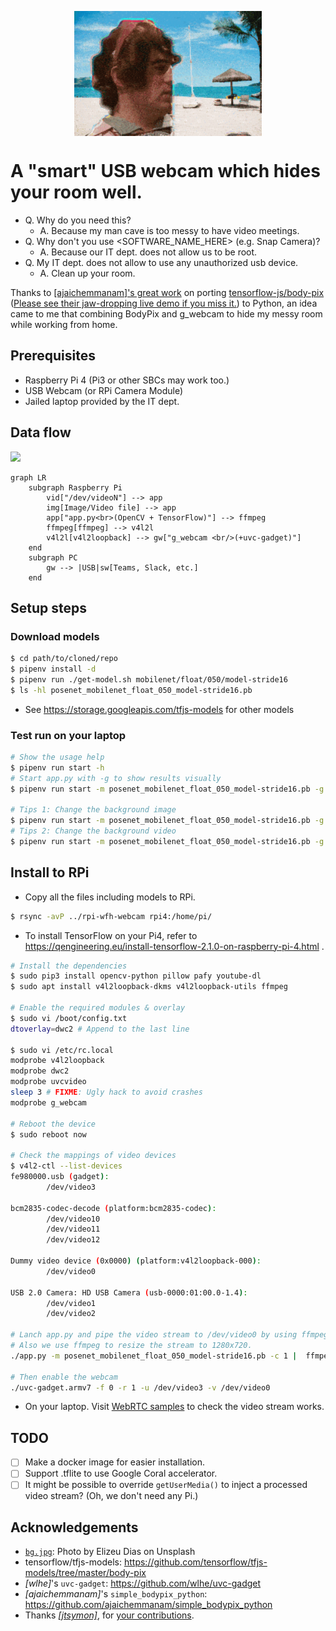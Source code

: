 <p align="center">
  <img align="center" width="300px" height="auto" src="./assets/spam_s.gif">
</p>

# A "smart" USB webcam which hides your room well.

- Q. Why do you need this?
  - A. Because my man cave is too messy to have video meetings.
- Q. Why don't you use <SOFTWARE_NAME_HERE>  (e.g. Snap Camera)?
  - A. Because our IT dept. does not allow us to be root.
- Q. My IT dept. does not allow to use any unauthorized usb device.
  - A. Clean up your room.

Thanks to [[ajaichemmanam]'s great work](https://github.com/ajaichemmanam/simple_bodypix_python) on porting [tensorflow-js/body-pix](https://github.com/tensorflow/tfjs-models/tree/master/body-pix)
 ([Please see their jaw-dropping live demo if you miss it.](https://storage.googleapis.com/tfjs-models/demos/body-pix/index.html)) to Python, 
 an idea came to me that combining BodyPix and g_webcam to hide my messy room while working from home.

## Prerequisites
- Raspberry Pi 4 (Pi3 or other SBCs may work too.)
- USB Webcam (or RPi Camera Module)
- Jailed laptop provided by the IT dept.

## Data flow
[![](https://mermaid.ink/img/eyJjb2RlIjoiZ3JhcGggTFJcbiAgICBzdWJncmFwaCBSYXNwYmVycnkgUGlcbiAgICAgICAgdmlkW1wiL2Rldi92aWRlb05cIl0gLS0-IGFwcFxuICAgICAgICBpbWdbSW1hZ2UvVmlkZW8gZmlsZV0gLS0-IGFwcFxuICAgICAgICBhcHBbXCJhcHAucHk8YnI-KE9wZW5DViArIFRlbnNvckZsb3cpXCJdIC0tPiBmZm1wZWdcbiAgICAgICAgZmZtcGVnW2ZmbXBlZ10gLS0-IHY0bDJsXG4gICAgICAgIHY0bDJsW3Y0bDJsb29wYmFja10gLS0-IGd3W1wiZ193ZWJjYW0gPGJyLz4oK3V2Yy1nYWRnZXQpXCJdXG4gICAgZW5kXG4gICAgc3ViZ3JhcGggUENcbiAgICAgICAgZ3cgLS0-IHxVU0J8c3dbVGVhbXMsIFNsYWNrLCBldGMuXVxuICAgIGVuZFxuIiwibWVybWFpZCI6eyJ0aGVtZSI6ImRlZmF1bHQifSwidXBkYXRlRWRpdG9yIjpmYWxzZX0)](https://mermaid-js.github.io/mermaid-live-editor/#/edit/eyJjb2RlIjoiZ3JhcGggTFJcbiAgICBzdWJncmFwaCBSYXNwYmVycnkgUGlcbiAgICAgICAgdmlkW1wiL2Rldi92aWRlb05cIl0gLS0-IGFwcFxuICAgICAgICBpbWdbSW1hZ2UvVmlkZW8gZmlsZV0gLS0-IGFwcFxuICAgICAgICBhcHBbXCJhcHAucHk8YnI-KE9wZW5DViArIFRlbnNvckZsb3cpXCJdIC0tPiBmZm1wZWdcbiAgICAgICAgZmZtcGVnW2ZmbXBlZ10gLS0-IHY0bDJsXG4gICAgICAgIHY0bDJsW3Y0bDJsb29wYmFja10gLS0-IGd3W1wiZ193ZWJjYW0gPGJyLz4oK3V2Yy1nYWRnZXQpXCJdXG4gICAgZW5kXG4gICAgc3ViZ3JhcGggUENcbiAgICAgICAgZ3cgLS0-IHxVU0J8c3dbVGVhbXMsIFNsYWNrLCBldGMuXVxuICAgIGVuZFxuIiwibWVybWFpZCI6eyJ0aGVtZSI6ImRlZmF1bHQifSwidXBkYXRlRWRpdG9yIjpmYWxzZX0)
```mermaid
graph LR
    subgraph Raspberry Pi
        vid["/dev/videoN"] --> app
        img[Image/Video file] --> app
        app["app.py<br>(OpenCV + TensorFlow)"] --> ffmpeg
        ffmpeg[ffmpeg] --> v4l2l
        v4l2l[v4l2loopback] --> gw["g_webcam <br/>(+uvc-gadget)"]
    end
    subgraph PC
        gw --> |USB|sw[Teams, Slack, etc.]
    end
```

## Setup steps
### Download models
```bash
$ cd path/to/cloned/repo
$ pipenv install -d
$ pipenv run ./get-model.sh mobilenet/float/050/model-stride16
$ ls -hl posenet_mobilenet_float_050_model-stride16.pb
```
- See https://storage.googleapis.com/tfjs-models for other models

### Test run on your laptop
```bash
# Show the usage help
$ pipenv run start -h 
# Start app.py with -g to show results visually
$ pipenv run start -m posenet_mobilenet_float_050_model-stride16.pb -g

# Tips 1: Change the background image
$ pipenv run start -m posenet_mobilenet_float_050_model-stride16.pb -g -i awesome_image.jpg
# Tips 2: Change the background video
$ pipenv run start -m posenet_mobilenet_float_050_model-stride16.pb -g -e awesome_video.mp4
```

## Install to RPi
- Copy all the files including models to RPi.
```bash
$ rsync -avP ../rpi-wfh-webcam rpi4:/home/pi/
```

- To install TensorFlow on your Pi4, refer to https://qengineering.eu/install-tensorflow-2.1.0-on-raspberry-pi-4.html .
```bash
# Install the dependencies
$ sudo pip3 install opencv-python pillow pafy youtube-dl
$ sudo apt install v4l2loopback-dkms v4l2loopback-utils ffmpeg

# Enable the required modules & overlay
$ sudo vi /boot/config.txt
dtoverlay=dwc2 # Append to the last line

$ sudo vi /etc/rc.local
modprobe v4l2loopback
modprobe dwc2
modprobe uvcvideo
sleep 3 # FIXME: Ugly hack to avoid crashes
modprobe g_webcam

# Reboot the device
$ sudo reboot now

# Check the mappings of video devices
$ v4l2-ctl --list-devices                                             
fe980000.usb (gadget):
        /dev/video3

bcm2835-codec-decode (platform:bcm2835-codec):
        /dev/video10
        /dev/video11
        /dev/video12

Dummy video device (0x0000) (platform:v4l2loopback-000):
        /dev/video0

USB 2.0 Camera: HD USB Camera (usb-0000:01:00.0-1.4):
        /dev/video1
        /dev/video2

# Lanch app.py and pipe the video stream to /dev/video0 by using ffmpeg.
# Also we use ffmpeg to resize the stream to 1280x720.
./app.py -m posenet_mobilenet_float_050_model-stride16.pb -c 1 |  ffmpeg -s 640x480 -f rawvideo -pix_fmt bgr24 -framerate 10 -i - -s 1280x720 -vf crop=w=640:h=360 -r 10 -f v4l2 -vcodec rawvideo -pix_fmt yuyv422 /dev/video0

# Then enable the webcam
./uvc-gadget.armv7 -f 0 -r 1 -u /dev/video3 -v /dev/video0
```
- On your laptop. Visit [WebRTC samples](https://webrtc.github.io/samples/src/content/getusermedia/resolution/) to check the video stream works.

## TODO
- [ ] Make a docker image for easier installation.
- [ ] Support .tflite to use Google Coral accelerator.
- [ ] It might be possible to override `getUserMedia()` to inject a processed video stream? (Oh, we don't need any Pi.)

## Acknowledgements
- [`bg.jpg`](./bg.jpg): Photo by Elizeu Dias on Unsplash
- tensorflow/tfjs-models: https://github.com/tensorflow/tfjs-models/tree/master/body-pix
- _[wlhe]_'s `uvc-gadget`: https://github.com/wlhe/uvc-gadget
- _[ajaichemmanam]_'s `simple_bodypix_python`: https://github.com/ajaichemmanam/simple_bodypix_python
- Thanks [_[jtsymon]_](https://github.com/jtsymon), for [your contributions](https://github.com/likeablob/rpi-wfh-webcam/pulls?q=is%3Apr+author%3Ajtsymon).

